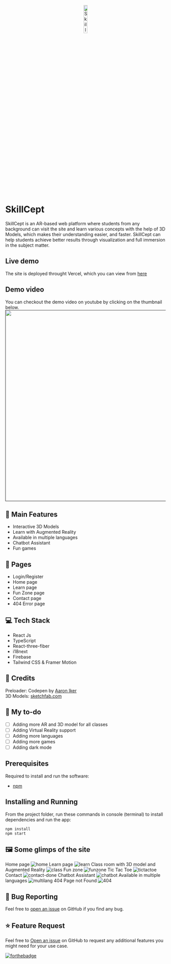 <p align="center"><img src="https://user-images.githubusercontent.com/64153988/128828668-be9f8a1c-82b7-487c-b88f-0388f0fb9771.png" alt="SkillCept logo" width="15%" /></p>

# SkillCept

SkillCept is an AR-based web platform where students from any background can visit the site and learn various concepts with the help of 3D Models, which makes their understanding easier, and faster. SkillCept can help students achieve better results through visualization and full immersion in the subject matter.

## Live demo

The site is deployed throught Vercel, which you can view from [here]()

## Demo video

You can checkout the demo video on youtube by clicking on the thumbnail below.
<a href="">
<img src="https://user-images.githubusercontent.com/64153988/128834005-92cfab38-c2dd-4dc9-9409-fa4bd062b7dd.png" width="600px">  
</a>

## 🚀 Main Features

- Interactive 3D Models
- Learn with Augmented Reality
- Available in multiple languages
- Chatbot Assistant
- Fun games

## 📃 Pages

- Login/Register
- Home page
- Learn page
- Fun Zone page
- Contact page
- 404 Error page

## 💻 Tech Stack

- React Js
- TypeScript
- React-three-fiber
- i18next
- Firebase
- Tailwind CSS & Framer Motion

## 🤝 Credits

Preloader: Codepen by [Aaron Iker](https://codepen.io/aaroniker/pen/wvvKKeg)  
3D Models: [sketchfab.com](https://sketchfab.com)

## 📝 My to-do

- [ ] Adding more AR and 3D model for all classes
- [ ] Adding Virtual Reality support
- [ ] Adding more languages
- [ ] Adding more games
- [ ] Adding dark mode

## Prerequisites

Required to install and run the software:

- [npm](https://www.npmjs.com/get-npm)

## Installing and Running

From the project folder, run these commands in console (terminal) to install dependencies and run the app:

```
npm install
npm start
```

## 🖼️ Some glimps of the site

Home page
![home](https://user-images.githubusercontent.com/64153988/128831020-4a612d8f-b029-4058-8fa4-fe1312f5fb11.png)
Learn page
![learn](https://user-images.githubusercontent.com/64153988/128831471-979b1245-2b94-453d-8bf1-36b43f503cd7.png)
Class room with 3D model and Augmented Reality
![class](https://user-images.githubusercontent.com/64153988/128831494-5d7d1d46-0c05-4c0f-8571-6014947d62e3.png)
Fun zone
![funzone](https://user-images.githubusercontent.com/64153988/128831953-f407421f-81da-47b2-974d-baca1086ef68.png)
Tic Tac Toe
![tictactoe](https://user-images.githubusercontent.com/64153988/128831999-5f0bc8c0-009c-43bf-9aa5-1faff890bc36.png)
Contact
![contact-done](https://user-images.githubusercontent.com/64153988/128832316-f9e9e3c9-7773-4bfb-ab6e-73f948cfa929.png)
Chatbot Assistant
![chatbot](https://user-images.githubusercontent.com/64153988/128832449-258c18f4-1814-4db9-9e36-ad467fd1cce1.png)
Available in multiple languages
![multilang](https://user-images.githubusercontent.com/64153988/128832600-b0391a01-71f6-4fb7-a62d-e5e8bdf1f9d1.png)
404 Page not Found
![404](https://user-images.githubusercontent.com/64153988/128832692-6fc0ff0d-38bb-48e6-a4de-2e5ce6e03d8a.png)

## 🐛 Bug Reporting

Feel free to [open an issue](https://github.com/Harshal0902/SkillCept/issues) on GitHub if you find any bug.

## ⭐ Feature Request

Feel free to [Open an issue](https://github.com/Harshal0902/SkillCept/issues) on GitHub to request any additional features you might need for your use case.

[![forthebadge](https://forthebadge.com/images/badges/built-with-love.svg)](https://github.com/Harshal0902)
